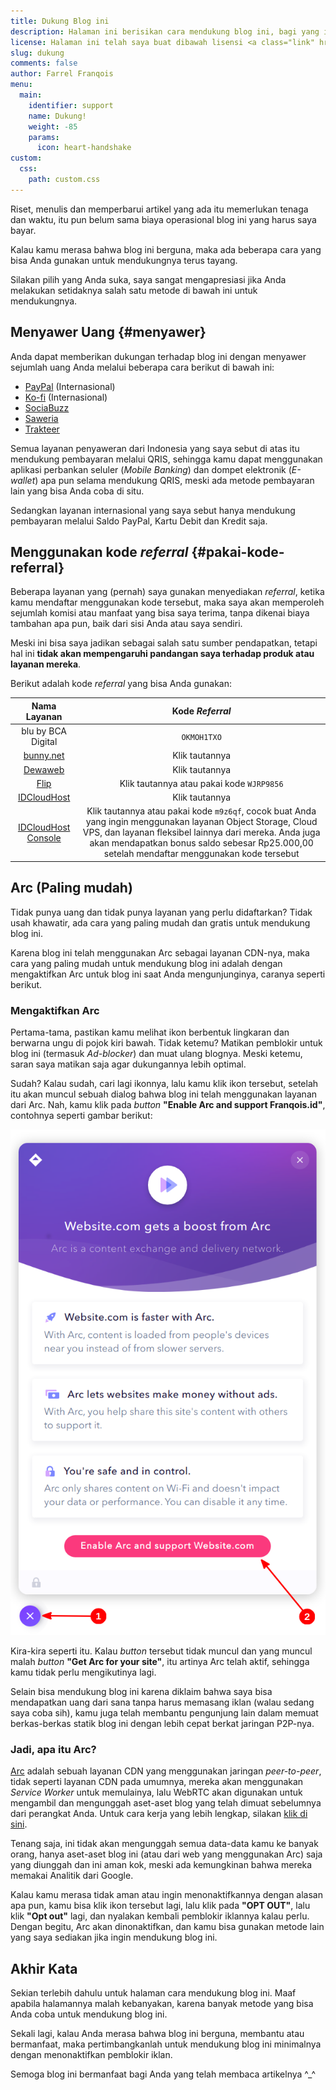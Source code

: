 ```yaml
---
title: Dukung Blog ini
description: Halaman ini berisikan cara mendukung blog ini, bagi yang ingin tahu bagaimana cara mendukung blog ini, silakan baca halaman ini
license: Halaman ini telah saya buat dibawah lisensi <a class="link" href="https://creativecommons.org/licenses/by-nd/4.0/" target="_blank" rel="noopener">CC BY-ND 4.0</a>
slug: dukung
comments: false
author: Farrel Franqois
menu:
  main:
    identifier: support
    name: Dukung!
    weight: -85
    params:
      icon: heart-handshake
custom:
  css:
    path: custom.css
---
```


Riset, menulis dan memperbarui artikel yang ada itu memerlukan tenaga dan waktu, itu pun belum sama biaya operasional blog ini yang harus saya bayar.

Kalau kamu merasa bahwa blog ini berguna, maka ada beberapa cara yang bisa Anda gunakan untuk mendukungnya terus tayang.

Silakan pilih yang Anda suka, saya sangat mengapresiasi jika Anda melakukan setidaknya salah satu metode di bawah ini untuk mendukungnya.

## Menyawer Uang {#menyawer}

Anda dapat memberikan dukungan terhadap blog ini dengan menyawer sejumlah uang Anda melalui beberapa cara berikut di bawah ini:

- [PayPal](https://paypal.me/FarrelF) (Internasional)
- [Ko-fi](https://ko-fi.com/farrelf) (Internasional)
- [SociaBuzz](https://sociabuzz.com/farrelf/tribe)
- [Saweria](https://saweria.co/FarrelFranqois)
- [Trakteer](https://trakteer.id/farrelf/tip)

Semua layanan penyaweran dari Indonesia yang saya sebut di atas itu mendukung pembayaran melalui QRIS, sehingga kamu dapat menggunakan aplikasi perbankan seluler (_Mobile Banking_) dan dompet elektronik (_E-wallet_) apa pun selama mendukung QRIS, meski ada metode pembayaran lain yang bisa Anda coba di situ.

Sedangkan layanan internasional yang saya sebut hanya mendukung pembayaran melalui Saldo PayPal, Kartu Debit dan Kredit saja.

## Menggunakan kode _referral_ {#pakai-kode-referral}

Beberapa layanan yang (pernah) saya gunakan menyediakan _referral_, ketika kamu mendaftar menggunakan kode tersebut, maka saya akan memperoleh sejumlah komisi atau manfaat yang bisa saya terima, tanpa dikenai biaya tambahan apa pun, baik dari sisi Anda atau saya sendiri.

Meski ini bisa saya jadikan sebagai salah satu sumber pendapatkan, tetapi hal ini **tidak akan mempengaruhi pandangan saya terhadap produk atau layanan mereka**.

Berikut adalah kode _referral_ yang bisa Anda gunakan:

|<span class="tab-center">Nama Layanan</span>|<span class="tab-center">Kode _Referral_</span>|
|:----------------------------:|:-------------------------------------------------------------:|
| blu by BCA Digital    | `OKMOH1TXO`                                                  |
| [bunny.net](https://afiliasi.farrel.franqois.id/bunny/)   | Klik tautannya            |
| [Dewaweb](https://afiliasi.farrel.franqois.id/dewaweb/) | Klik tautannya            |
| [Flip](https://afiliasi.farrel.franqois.id/flip/)| Klik tautannya atau pakai kode `WJRP9856`  |
| [IDCloudHost](https://afiliasi.farrel.franqois.id/idch/) | Klik tautannya            |
| [IDCloudHost Console](https://afiliasi.farrel.franqois.id/idch-console/)  | Klik tautannya atau pakai kode `m9z6qf`, cocok buat Anda yang ingin menggunakan layanan Object Storage, Cloud VPS, dan layanan fleksibel lainnya dari mereka. Anda juga akan mendapatkan bonus saldo sebesar Rp25.000,00 setelah mendaftar menggunakan kode tersebut |

## Arc (Paling mudah)

Tidak punya uang dan tidak punya layanan yang perlu didaftarkan? Tidak usah khawatir, ada cara yang paling mudah dan gratis untuk mendukung blog ini.

Karena blog ini telah menggunakan Arc sebagai layanan CDN-nya, maka cara yang paling mudah untuk mendukung blog ini adalah dengan mengaktifkan Arc untuk blog ini saat Anda mengunjunginya, caranya seperti berikut.

### Mengaktifkan Arc

Pertama-tama, pastikan kamu melihat ikon berbentuk lingkaran dan berwarna ungu di pojok kiri bawah. Tidak ketemu? Matikan pemblokir untuk blog ini (termasuk _Ad-blocker_) dan muat ulang blognya. Meski ketemu, saran saya matikan saja agar dukungannya lebih optimal.

Sudah? Kalau sudah, cari lagi ikonnya, lalu kamu klik ikon tersebut, setelah itu akan muncul sebuah dialog bahwa blog ini telah menggunakan layanan dari Arc. Nah, kamu klik pada _button_ **"Enable Arc and support Franqois.id"**, contohnya seperti gambar berikut:

![Mengaktifkan Arc di Situs Web, gambar diambil dari halaman resmi Arc, lalu saya ubah sedikit](Mengaktifkan_Arc_di_Situs_Web.webp)

Kira-kira seperti itu. Kalau _button_ tersebut tidak muncul dan yang muncul malah _button_ **"Get Arc for your site"**, itu artinya Arc telah aktif, sehingga kamu tidak perlu mengikutinya lagi.

Selain bisa mendukung blog ini karena diklaim bahwa saya bisa mendapatkan uang dari sana tanpa harus memasang iklan (walau sedang saya coba sih), kamu juga telah membantu pengunjung lain dalam memuat berkas-berkas statik blog ini dengan lebih cepat berkat jaringan P2P-nya.

### Jadi, apa itu Arc?

[Arc](https://arc.io) adalah sebuah layanan CDN yang menggunakan jaringan _peer-to-peer_, tidak seperti layanan CDN pada umumnya, mereka akan menggunakan _Service Worker_ untuk memulainya, lalu WebRTC akan digunakan untuk mengambil dan mengunggah aset-aset blog yang telah dimuat sebelumnya dari perangkat Anda. Untuk cara kerja yang lebih lengkap, silakan [klik di sini](https://arc.io/faq#how-does-arcs-cdn-work).

Tenang saja, ini tidak akan mengunggah semua data-data kamu ke banyak orang, hanya aset-aset blog ini (atau dari web yang menggunakan Arc) saja yang diunggah dan ini aman kok, meski ada kemungkinan bahwa mereka memakai Analitik dari Google.

Kalau kamu merasa tidak aman atau ingin menonaktifkannya dengan alasan apa pun, kamu bisa klik ikon tersebut lagi, lalu klik pada **"OPT OUT"**, lalu klik **"Opt out"** lagi, dan nyalakan kembali pemblokir iklannya kalau perlu. Dengan begitu, Arc akan dinonaktifkan, dan kamu bisa gunakan metode lain yang saya sediakan jika ingin mendukung blog ini.

## Akhir Kata

Sekian terlebih dahulu untuk halaman cara mendukung blog ini. Maaf apabila halamannya malah kebanyakan, karena banyak metode yang bisa Anda coba untuk mendukung blog ini.

Sekali lagi, kalau Anda merasa bahwa blog ini berguna, membantu atau bermanfaat, maka pertimbangkanlah untuk mendukung blog ini minimalnya dengan menonaktifkan pemblokir iklan.

Semoga blog ini bermanfaat bagi Anda yang telah membaca artikelnya ^_^